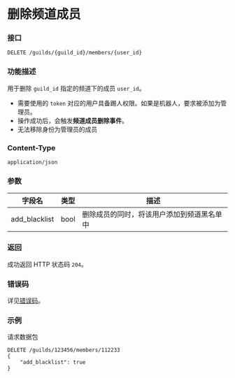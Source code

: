 # 删除频道成员

### 接口

`DELETE /guilds/{guild_id}/members/{user_id}`

### 功能描述

用于删除 `guild_id` 指定的频道下的成员 `user_id`。
- 需要使用的 `token` 对应的用户具备踢人权限。如果是机器人，要求被添加为管理员。
- 操作成功后，会触发**频道成员删除事件**。
- 无法移除身份为管理员的成员

<PrivateDomain/>

### Content-Type
`application/json`

### 参数
| 字段名         | 类型  | 描述                                |
| ------------- | ---- | ------------------------------------|
| add_blacklist | bool | 删除成员的同时，将该用户添加到频道黑名单中 |

### 返回

成功返回 HTTP 状态码 `204`。

### 错误码

详见[错误码](../error/error.md)。

### 示例

请求数据包

```shell
DELETE /guilds/123456/members/112233
{
    "add_blacklist": true
}
```

